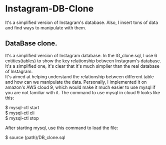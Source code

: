 # Instagram-DB-Clone
It's a simplified version of Instagram's database. Also, I insert tons of data and find ways to manipulate with them.  
## DataBase clone.
It's a simplified version of Instagram database. In the IG_clone.sql, I use 6 entities(tables) to show the key relationship between Instagram's database. It's a simplified one, it's clear that it's much simplier than the real database of Instagram.   
It's aimed at helping understand the relationship between different table and how can we manipulate the data.
Personally, I implemented it on amazon's AWS cloud 9, which would make it much easier to use mysql if you are not familiar with it.
The command to use mysql in cloud 9 looks like this:

$ mysql-ctl start  
$ mysql-ctl cli  
$ mysql-ctl stop   

After starting mysql, use this command to load the file:

$ source (path)/DB_clone.sql
